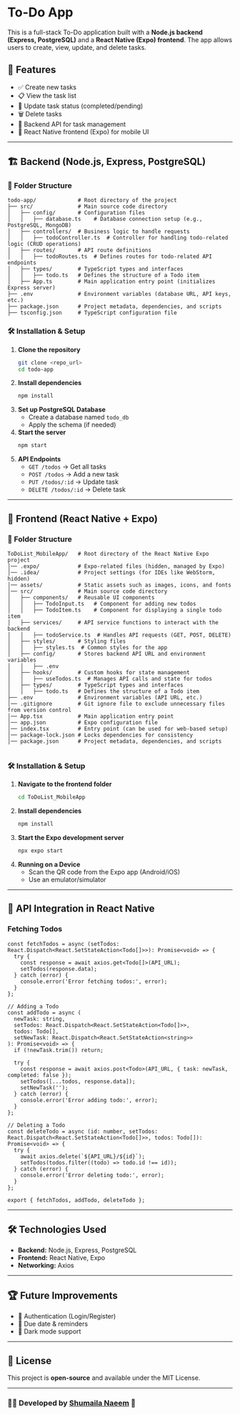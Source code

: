 # To-Do App

This is a full-stack To-Do application built with a **Node.js backend (Express, PostgreSQL)** and a **React Native (Expo) frontend**. The app allows users to create, view, update, and delete tasks.

## 🚀 Features

- ✅ Create new tasks
- 📋 View the task list
- 🔄 Update task status (completed/pending)
- 🗑️ Delete tasks
- 🔌 Backend API for task management
- 📱 React Native frontend (Expo) for mobile UI

---

## 🏗️ Backend (Node.js, Express, PostgreSQL)

### 📂 Folder Structure

```
todo-app/             # Root directory of the project
├── src/              # Main source code directory
│   ├── config/       # Configuration files
│   │   ├── database.ts    # Database connection setup (e.g., PostgreSQL, MongoDB)
│   ├── controllers/  # Business logic to handle requests
│   │   ├── todoController.ts  # Controller for handling todo-related logic (CRUD operations)
│   ├── routes/       # API route definitions
│   │   ├── todoRoutes.ts  # Defines routes for todo-related API endpoints
│   ├── types/        # TypeScript types and interfaces
│   │   ├── todo.ts   # Defines the structure of a Todo item
│   ├── App.ts        # Main application entry point (initializes Express server)
├── .env              # Environment variables (database URL, API keys, etc.)
├── package.json      # Project metadata, dependencies, and scripts
├── tsconfig.json     # TypeScript configuration file
```

### 🛠️ Installation & Setup

1. **Clone the repository**
   ```sh
   git clone <repo_url>
   cd todo-app
   ```
2. **Install dependencies**
   ```sh
   npm install
   ```
3. **Set up PostgreSQL Database**
   - Create a database named `todo_db`
   - Apply the schema (if needed)
4. **Start the server**
   ```sh
   npm start
   ```
5. **API Endpoints**
   - `GET /todos` → Get all tasks
   - `POST /todos` → Add a new task
   - `PUT /todos/:id` → Update task
   - `DELETE /todos/:id` → Delete task

---

## 📱 Frontend (React Native + Expo)

### 📂 Folder Structure

```
ToDoList_MobileApp/   # Root directory of the React Native Expo project
│── .expo/            # Expo-related files (hidden, managed by Expo)
│── .idea/            # Project settings (for IDEs like WebStorm, hidden)
│── assets/           # Static assets such as images, icons, and fonts
│── src/              # Main source code directory
│   ├── components/   # Reusable UI components
│   │   ├── TodoInput.ts   # Component for adding new todos
│   │   ├── TodoItem.ts    # Component for displaying a single todo item
│   ├── services/     # API service functions to interact with the backend
│   │   ├── todoService.ts  # Handles API requests (GET, POST, DELETE)
│   ├── styles/       # Styling files
│   │   ├── styles.ts  # Common styles for the app
│   ├── config/       # Stores backend API URL and environment variables
│   │   ├── .env      
│   ├── hooks/        # Custom hooks for state management
│   │   ├── useTodos.ts  # Manages API calls and state for todos
│   ├── types/        # TypeScript types and interfaces
│   │   ├── todo.ts   # Defines the structure of a Todo item
├── .env              # Environment variables (API URL, etc.)
│── .gitignore        # Git ignore file to exclude unnecessary files from version control
│── App.tsx           # Main application entry point
│── app.json          # Expo configuration file
│── index.tsx         # Entry point (can be used for web-based setup)
│── package-lock.json # Locks dependencies for consistency
│── package.json      # Project metadata, dependencies, and scripts


```

### 🛠️ Installation & Setup

1. **Navigate to the frontend folder**
   ```sh
   cd ToDoList_MobileApp
   ```
2. **Install dependencies**
   ```sh
   npm install
   ```
3. **Start the Expo development server**
   ```sh
   npx expo start
   ```
4. **Running on a Device**
   - Scan the QR code from the Expo app (Android/iOS)
   - Use an emulator/simulator

---

## 🔗 API Integration in React Native


### Fetching Todos

```// Fetching Todos
const fetchTodos = async (setTodos: React.Dispatch<React.SetStateAction<Todo[]>>): Promise<void> => {
  try {
    const response = await axios.get<Todo[]>(API_URL);
    setTodos(response.data);
  } catch (error) {
    console.error('Error fetching todos:', error);
  }
};

// Adding a Todo
const addTodo = async (
  newTask: string,
  setTodos: React.Dispatch<React.SetStateAction<Todo[]>>,
  todos: Todo[],
  setNewTask: React.Dispatch<React.SetStateAction<string>>
): Promise<void> => {
  if (!newTask.trim()) return;

  try {
    const response = await axios.post<Todo>(API_URL, { task: newTask, completed: false });
    setTodos([...todos, response.data]);
    setNewTask('');
  } catch (error) {
    console.error('Error adding todo:', error);
  }
};

// Deleting a Todo
const deleteTodo = async (id: number, setTodos: React.Dispatch<React.SetStateAction<Todo[]>>, todos: Todo[]): Promise<void> => {
  try {
    await axios.delete(`${API_URL}/${id}`);
    setTodos(todos.filter((todo) => todo.id !== id));
  } catch (error) {
    console.error('Error deleting todo:', error);
  }
};

export { fetchTodos, addTodo, deleteTodo };
```


---

## 🛠️ Technologies Used

- **Backend:** Node.js, Express, PostgreSQL
- **Frontend:** React Native, Expo
- **Networking:** Axios

---

## 🏆 Future Improvements

- 🔐 Authentication (Login/Register)
- 📅 Due date & reminders
- 🌙 Dark mode support

---

## 📝 License

This project is **open-source** and available under the MIT License.

---

### 👨‍💻 Developed by [Shumaila Naeem](https://github.com/shumailanaeem) 🚀


